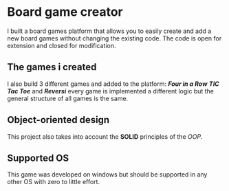 # Board game creator
I built a board games platform that allows you to easily create and add a new board games 
without changing the existing code.
The code is open for extension and closed for modification.

## The games i created
I also build 3 different games and added to the platform:
***Four in a Row***
***TIC Tac Toe***
and ***Reversi***
every game is implemented a different logic but the 
general structure of all games is the same.

## Object-oriented design
This project also takes into account the **SOLID** principles of the *OOP*.

## Supported OS
This game was developed on windows but should be supported in any other OS with zero to little effort.
